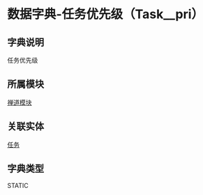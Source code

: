 # 数据字典-任务优先级（Task__pri）
## 字典说明
任务优先级

## 所属模块
[禅道模块](../module/zentao)

## 关联实体
[任务](../module/zentao/Task)

## 字典类型
STATIC



